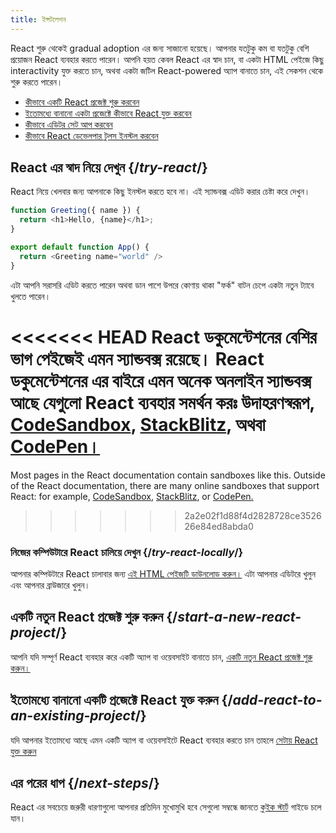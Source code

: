 ```yaml
---
title: ইন্সটলেশন
---
```


<Intro>

React শুরু থেকেই gradual adoption এর জন্য সাজানো হয়েছে। আপনার যতটুকু কম বা যতটুকু বেশি প্রয়োজন React ব্যবহার করতে পারেন। আপনি হয়ত কেবল React এর স্বাদ চান, বা একটা HTML পেইজে কিছু interactivity যুক্ত করতে চান, অথবা একটা জটিল React-powered অ্যাপ বানাতে চান, এই সেকশন থেকে শুরু করতে পারেন।

</Intro>

<YouWillLearn isChapter={true}>

* [কীভাবে একটি React প্রজেক্ট শুরু করবেন](/learn/start-a-new-react-project)
* [ইতোমধ্যে বানানো একটা প্রজেক্টে কীভাবে React যুক্ত করবেন](/learn/add-react-to-an-existing-project)
* [কীভাবে এডিটর সেট আপ করবেন](/learn/editor-setup)
* [কীভাবে React ডেভেলপার টুলস ইনস্টল করবেন](/learn/react-developer-tools)

</YouWillLearn>

## React এর স্বাদ নিয়ে দেখুন {/*try-react*/}

React নিয়ে খেলবার জন্য আপনাকে কিছু ইনস্টল করতে হবে না। এই স্যান্ডবক্স এডিট করার চেষ্টা করে দেখুন।

<Sandpack>

```js
function Greeting({ name }) {
  return <h1>Hello, {name}</h1>;
}

export default function App() {
  return <Greeting name="world" />
}
```

</Sandpack>

এটা আপনি সরাসরি এডিট করতে পারেন অথবা ডান পাশে উপরে কোণায় থাকা "ফর্ক" বাটন চেপে একটা নতুন ট্যাবে খুলতে পারেন। 

<<<<<<< HEAD
React ডকুমেন্টেশনের বেশির ভাগ পেইজেই এমন স্যান্ডবক্স রয়েছে। React ডকুমেন্টেশনের এর বাইরে এমন অনেক অনলাইন স্যান্ডবক্স আছে যেগুলো React ব্যবহার সমর্থন করঃ উদাহরণস্বরূপ, [CodeSandbox](https://codesandbox.io/s/new), [StackBlitz](https://stackblitz.com/fork/react), অথবা [CodePen।](https://codepen.io/pen?&editors=0010&layout=left&prefill_data_id=3f4569d1-1b11-4bce-bd46-89090eed5ddb)
=======
Most pages in the React documentation contain sandboxes like this. Outside of the React documentation, there are many online sandboxes that support React: for example, [CodeSandbox](https://codesandbox.io/s/new), [StackBlitz](https://stackblitz.com/fork/react), or [CodePen.](https://codepen.io/pen?template=QWYVwWN)
>>>>>>> 2a2e02f1d88f4d2828728ce352626e84ed8abda0

### নিজের কম্পিউটারে React চালিয়ে দেখুন {/*try-react-locally*/}

আপনার কম্পিউটারে React চালাবার জন্য [এই HTML পেইজটি ডাউনলোড করুন।](https://gist.githubusercontent.com/gaearon/0275b1e1518599bbeafcde4722e79ed1/raw/db72dcbf3384ee1708c4a07d3be79860db04bff0/example.html) এটা আপনার এডিটরে খুলুন এবং আপনার ব্রাউজারে খুলুন।

## একটি নতুন React প্রজেক্ট শুরু করুন {/*start-a-new-react-project*/}

আপনি যদি সম্পূর্ণ React ব্যবহার করে একটি অ্যাপ বা ওয়েবসাইট বানাতে চান, [একটি নতুন React প্রজেক্ট শুরু করুন।](/learn/start-a-new-react-project)

## ইতোমধ্যে বানানো একটি প্রজেক্টে React যুক্ত করুন {/*add-react-to-an-existing-project*/}

যদি আপনার ইতোমধ্যে আছে এমন একটি অ্যাপ বা ওয়েবসাইটে React ব্যবহার করতে চান তাহলে [সেটায় React যুক্ত করুন](/learn/add-react-to-an-existing-project)

## এর পরের ধাপ {/*next-steps*/}

React এর সবচেয়ে জরুরী ধারণাগুলো আপনার প্রতিদিন মুখোমুখি হবে সেগুলো সম্বন্ধে জানতে [কুইক স্টার্ট](/learn) গাইডে চলে যান। 

